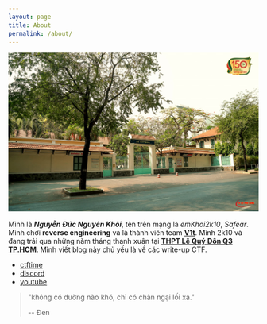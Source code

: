 ```yaml
---
layout: page
title: About
permalink: /about/
---
```


<p align="center">
  <img src="/images/le-quy-don-q3-tphcm.jpg" width="700"/>
</p>

Mình là ***Nguyễn Đức Nguyên Khôi***, tên trên mạng là *emKhoi2k10*, *Safear*. Mình chơi **reverse engineering** và là thành viên team [**V1t**](https://ctftime.org/team/280950).
Mình 2k10 và đang trải qua những năm tháng thanh xuân tại [**THPT Lê Quý Đôn Q3 TP.HCM**](https://www.facebook.com/truongthptlequydonq3tphcm). Mình viết blog này chủ yếu là về các write-up CTF.

- [ctftime](https://ctftime.org/user/165731)
- [discord](https://discordapp.com/users/1398506037769801788)
- [youtube](https://www.youtube.com/@Dreom)

> "không có đường nào khó, chỉ có chân ngại lối xa."
>
> -- Đen